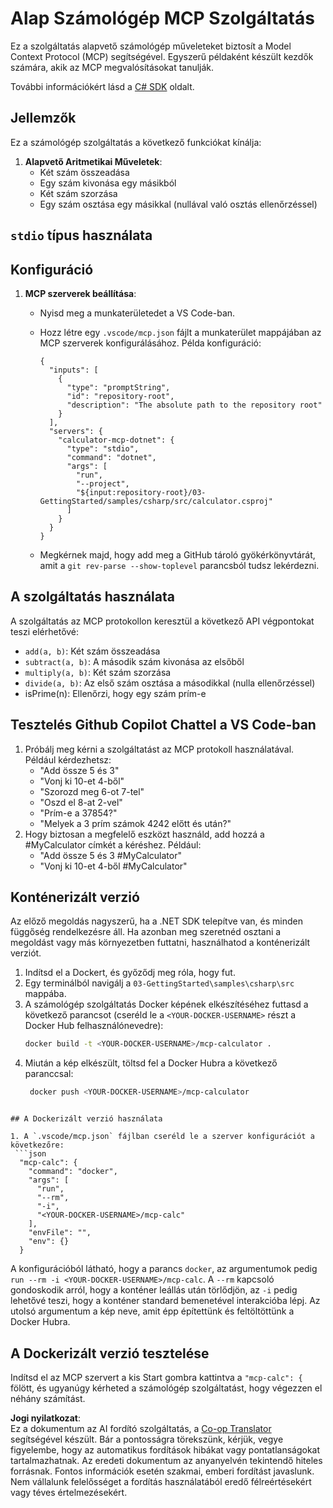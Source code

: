 <!--
CO_OP_TRANSLATOR_METADATA:
{
  "original_hash": "882aae00f1d3f007e20d03b883f44afa",
  "translation_date": "2025-07-13T22:18:26+00:00",
  "source_file": "03-GettingStarted/samples/csharp/README.md",
  "language_code": "hu"
}
-->
# Alap Számológép MCP Szolgáltatás

Ez a szolgáltatás alapvető számológép műveleteket biztosít a Model Context Protocol (MCP) segítségével. Egyszerű példaként készült kezdők számára, akik az MCP megvalósításokat tanulják.

További információkért lásd a [C# SDK](https://github.com/modelcontextprotocol/csharp-sdk) oldalt.

## Jellemzők

Ez a számológép szolgáltatás a következő funkciókat kínálja:

1. **Alapvető Aritmetikai Műveletek**:
   - Két szám összeadása
   - Egy szám kivonása egy másikból
   - Két szám szorzása
   - Egy szám osztása egy másikkal (nullával való osztás ellenőrzéssel)

## `stdio` típus használata

## Konfiguráció

1. **MCP szerverek beállítása**:
   - Nyisd meg a munkaterületedet a VS Code-ban.
   - Hozz létre egy `.vscode/mcp.json` fájlt a munkaterület mappájában az MCP szerverek konfigurálásához. Példa konfiguráció:

     ```jsonc
     {
       "inputs": [
         {
           "type": "promptString",
           "id": "repository-root",
           "description": "The absolute path to the repository root"
         }
       ],
       "servers": {
         "calculator-mcp-dotnet": {
           "type": "stdio",
           "command": "dotnet",
           "args": [
             "run",
             "--project",
             "${input:repository-root}/03-GettingStarted/samples/csharp/src/calculator.csproj"
           ]
         }
       }
     }
     ```

   - Megkérnek majd, hogy add meg a GitHub tároló gyökérkönyvtárát, amit a `git rev-parse --show-toplevel` parancsból tudsz lekérdezni.

## A szolgáltatás használata

A szolgáltatás az MCP protokollon keresztül a következő API végpontokat teszi elérhetővé:

- `add(a, b)`: Két szám összeadása
- `subtract(a, b)`: A második szám kivonása az elsőből
- `multiply(a, b)`: Két szám szorzása
- `divide(a, b)`: Az első szám osztása a másodikkal (nulla ellenőrzéssel)
- isPrime(n): Ellenőrzi, hogy egy szám prím-e

## Tesztelés Github Copilot Chattel a VS Code-ban

1. Próbálj meg kérni a szolgáltatást az MCP protokoll használatával. Például kérdezhetsz:
   - "Add össze 5 és 3"
   - "Vonj ki 10-et 4-ből"
   - "Szorozd meg 6-ot 7-tel"
   - "Oszd el 8-at 2-vel"
   - "Prím-e a 37854?"
   - "Melyek a 3 prím számok 4242 előtt és után?"
2. Hogy biztosan a megfelelő eszközt használd, add hozzá a #MyCalculator címkét a kéréshez. Például:
   - "Add össze 5 és 3 #MyCalculator"
   - "Vonj ki 10-et 4-ből #MyCalculator"

## Konténerizált verzió

Az előző megoldás nagyszerű, ha a .NET SDK telepítve van, és minden függőség rendelkezésre áll. Ha azonban meg szeretnéd osztani a megoldást vagy más környezetben futtatni, használhatod a konténerizált verziót.

1. Indítsd el a Dockert, és győződj meg róla, hogy fut.
1. Egy terminálból navigálj a `03-GettingStarted\samples\csharp\src` mappába.
1. A számológép szolgáltatás Docker képének elkészítéséhez futtasd a következő parancsot (cseréld le a `<YOUR-DOCKER-USERNAME>` részt a Docker Hub felhasználónevedre):
   ```bash
   docker build -t <YOUR-DOCKER-USERNAME>/mcp-calculator .
   ```
1. Miután a kép elkészült, töltsd fel a Docker Hubra a következő paranccsal:
   ```bash
    docker push <YOUR-DOCKER-USERNAME>/mcp-calculator
  ```

## A Dockerizált verzió használata

1. A `.vscode/mcp.json` fájlban cseréld le a szerver konfigurációt a következőre:
   ```json
    "mcp-calc": {
      "command": "docker",
      "args": [
        "run",
        "--rm",
        "-i",
        "<YOUR-DOCKER-USERNAME>/mcp-calc"
      ],
      "envFile": "",
      "env": {}
    }
   ```
   A konfigurációból látható, hogy a parancs `docker`, az argumentumok pedig `run --rm -i <YOUR-DOCKER-USERNAME>/mcp-calc`. A `--rm` kapcsoló gondoskodik arról, hogy a konténer leállás után törlődjön, az `-i` pedig lehetővé teszi, hogy a konténer standard bemenetével interakcióba lépj. Az utolsó argumentum a kép neve, amit épp építettünk és feltöltöttünk a Docker Hubra.

## A Dockerizált verzió tesztelése

Indítsd el az MCP szervert a kis Start gombra kattintva a `"mcp-calc": {` fölött, és ugyanúgy kérheted a számológép szolgáltatást, hogy végezzen el néhány számítást.

**Jogi nyilatkozat**:  
Ez a dokumentum az AI fordító szolgáltatás, a [Co-op Translator](https://github.com/Azure/co-op-translator) segítségével készült. Bár a pontosságra törekszünk, kérjük, vegye figyelembe, hogy az automatikus fordítások hibákat vagy pontatlanságokat tartalmazhatnak. Az eredeti dokumentum az anyanyelvén tekintendő hiteles forrásnak. Fontos információk esetén szakmai, emberi fordítást javaslunk. Nem vállalunk felelősséget a fordítás használatából eredő félreértésekért vagy téves értelmezésekért.